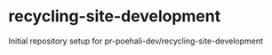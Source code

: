 # recycling-site-development

Initial repository setup for pr-poehali-dev/recycling-site-development